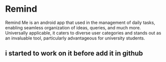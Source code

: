# Remind
Remind Me is an android app that used in the management of daily tasks, enabling seamless organization of ideas, queries,
and much more. Universally applicable, it caters to diverse user categories and stands out as an invaluable tool,
particularly advantageous for university students.
## i started to work on it before add it in github ##
